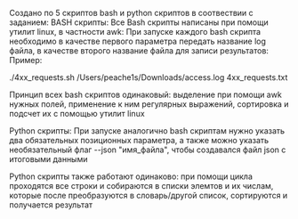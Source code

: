 Создано по 5 скриптов bash и python скриптов в соотвествии с заданием:
BASH скрипты:
Все Bash скрипты написаны при помощи утилит linux, в частности awk:
При запуске каждого bash скрипта необходимо в качестве первого параметра передать название log файла, в качестве второго название файла для записи результатов:
Пример: 

./4xx_requests.sh /Users/peache1s/Downloads/access.log 4xx_requests.txt

Принцип всех bash скриптов одинаковый: выделение при помощи awk нужных полей, применение к ним регулярных выражений, сортировка и подсчет их с помощью утилит linux


Python скрипты: 
При запуске аналогично bash скриптам нужно указать два обязательных позиционных параметра, а также можно 
указать необязательный флаг --json "имя_файла", чтобы создавался файл json с итоговыми данными

Python скрипты также работают одинаково: при помощи цикла проходятся все строки и собираются в списки элемтов и их числам, которые после преобразуются в словарь/другой список, сортируются и получается результат
